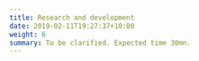 ```yaml
---
title: Research and development
date: 2019-02-11T19:27:37+10:00
weight: 6
summary: To be clarified. Expected time 30mn.
---
```

